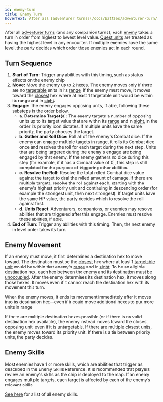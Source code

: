 ```yaml
---
id: enemy-turn
title: Enemy Turn
hoverText: After all [adventurer turns](/docs/battles/adventurer-turn/) (and any companion turns), each [enemy](/docs/glossary/enemy) takes a turn in order from highest to lowest level value.
---
```


After all [adventurer turns](/docs/battles/adventurer-turn/) (and any companion turns), each [enemy](/docs/glossary/enemy) takes a turn in order from highest to lowest level value. [Quest units](/docs/glossary/quest-unit) are treated as having the highest level in any encounter. If multiple enemies have the same level, the party decides which order those enemies act in each round.

## Turn Sequence

1. **Start of Turn:** Trigger any abilities with this timing, such as status effects on the enemy chip.
2. **Move:** Move the enemy up to 2 hexes. The enemy moves only if there are no [targetable](/docs/glossary/targetable) units in its [range](/docs/glossary/range). If the enemy must move, it moves toward the [closest](/docs/glossary/closest) hex where at least 1 targetable unit would be within its range and in [sight](/docs/glossary/sight).
3. **Engage:** The enemy engages opposing units, if able, following these substeps in the order below.
   - **a. Determine Target(s):** The enemy targets a number of opposing units up to its target value that are within its [range](/docs/glossary/range) and in [sight](/docs/glossary/sight), in the order its priority icon dictates. If multiple units have the same priority, the party chooses the target.
   - **b. Gather and Roll Dice:** Roll all of the enemy's Combat dice. If the enemy can engage multiple targets in range, it rolls its Combat dice once and resolves the roll for each target during the next step. Units that are being targeted during the enemy's engage are being engaged by that enemy. If the enemy gathers no dice during this step (for example, if it has a Combat value of 0), this step is still completed for the purpose of triggering other abilities.
   - **c. Resolve the Roll:** Resolve the total rolled Combat dice value against the target to deal the rolled amount of damage. If there are multiple targets, resolve the roll against each, starting with the enemy's highest priority unit and continuing in descending order (for example the strongest unit, then next strongest). If target units have the same HP value, the party decides which to resolve the roll against first.
   - **d. Units React:** Adventurers, companions, or enemies may resolve abilities that are triggered after this engage. Enemies must resolve these abilities, if able.
4. **End of Turn**: Trigger any abilities with this timing. Then, the next enemy in level order takes its turn.

## Enemy Movement

If an enemy must move, it first determines a destination hex to move toward. The destination must be the [closest](/docs/glossary/closest) hex where at least 1 [targetable](/docs/glossary/targetable) [unit](/docs/glossary/unit) would be within that enemy's [range](/docs/glossary/range) and in [sight](/docs/glossary/sight). To be an eligible destination hex, each hex between the enemy and its destination must be [unoccupied](/docs/glossary/occupied). After the enemy determines its destination hex, it moves along those hexes. It moves even if it cannot reach the destination hex with its movement this turn.

When the enemy moves, it ends its movement immediately after it moves into its destination hex—even if it could move additional hexes to put more units in range.

If there are multiple destination hexes possible (or if there is no valid destination hex available), the enemy instead moves toward the closest opposing unit, even if it is untargetable. If there are multiple closest units, the enemy moves toward its priority unit. If there is a tie between priority units, the party decides.

## Enemy Skills

Most enemies have 1 or more skills, which are abilities that trigger as described in the Enemy Skills Reference. It is recommended that players review an enemy's skills as the chip is deployed to the map. If an enemy engages multiple targets, each target is affected by each of the enemy's relevant skills.

[See here](/docs/enemy-skills) for a list of all enemy skills.
